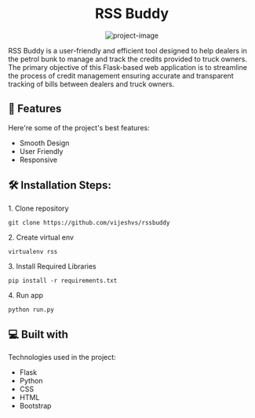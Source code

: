 <h1 align="center" id="title">RSS Buddy</h1>

<p align="center"><img src="https://socialify.git.ci/VijeshVS/rssbuddy/image?language=1&amp;owner=1&amp;name=1&amp;stargazers=1&amp;theme=Light" alt="project-image"></p>

<p id="description">RSS Buddy is a user-friendly and efficient tool designed to help dealers in the petrol bunk to manage and track the credits provided to truck owners. The primary objective of this Flask-based web application is to streamline the process of credit management ensuring accurate and transparent tracking of bills between dealers and truck owners.</p>

  
<h2>🧐 Features</h2>

Here're some of the project's best features:

*   Smooth Design
*   User Friendly
*   Responsive

<h2>🛠️ Installation Steps:</h2>

<p>1. Clone repository</p>

```
git clone https://github.com/vijeshvs/rssbuddy
```

<p>2. Create virtual env</p>

```
virtualenv rss
```

<p>3. Install Required Libraries</p>

```
pip install -r requirements.txt
```

<p>4. Run app</p>

```
python run.py
```

  
  
<h2>💻 Built with</h2>

Technologies used in the project:

*   Flask
*   Python
*   CSS
*   HTML
*   Bootstrap
